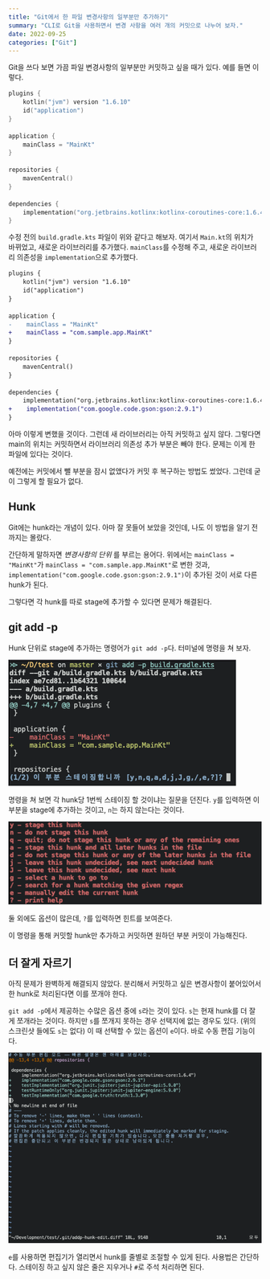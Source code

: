 ```yaml
---
title: "Git에서 한 파일 변경사항의 일부분만 추가하기"
summary: "CLI로 Git을 사용하면서 변경 사항을 여러 개의 커밋으로 나누어 보자."
date: 2022-09-25
categories: ["Git"]
---
```


Git을 쓰다 보면 가끔 파일 변경사항의 일부분만 커밋하고 싶을 때가 있다.
예를 들면 이렇다.

```kotlin
plugins {
    kotlin("jvm") version "1.6.10"
    id("application")
}

application {
    mainClass = "MainKt"
}

repositories {
    mavenCentral()
}

dependencies {
    implementation("org.jetbrains.kotlinx:kotlinx-coroutines-core:1.6.4")
}
```

수정 전의 `build.gradle.kts` 파일이 위와 같다고 해보자.
여기서 `Main.kt`의 위치가 바뀌었고, 새로운 라이브러리를 추가했다.
`mainClass`를 수정해 주고, 새로운 라이브러리 의존성을 `implementation`으로 추가했다.

```diff
plugins {
    kotlin("jvm") version "1.6.10"
    id("application")
}

application {
-    mainClass = "MainKt"
+    mainClass = "com.sample.app.MainKt"
}

repositories {
    mavenCentral()
}

dependencies {
    implementation("org.jetbrains.kotlinx:kotlinx-coroutines-core:1.6.4")
+    implementation("com.google.code.gson:gson:2.9.1")
}
```

아마 이렇게 변했을 것이다.
그런데 새 라이브러리는 아직 커밋하고 싶지 않다.
그렇다면 main의 위치는 커밋하면서 라이브러리 의존성 추가 부분은 빼야 한다.
문제는 이게 한 파일에 있다는 것이다.

예전에는 커밋에서 뺄 부분을 잠시 없앴다가 커밋 후 복구하는 방법도 썼었다.
그런데 굳이 그렇게 할 필요가 없다.

## Hunk

Git에는 hunk라는 개념이 있다.
아마 잘 못들어 보았을 것인데, 나도 이 방법을 알기 전까지는 몰랐다.

간단하게 말하자면 _변경사항의 단위_ 를 부르는 용어다.
위에서는 `mainClass = "MainKt"`가 `mainClass = "com.sample.app.MainKt"`로 변한 것과, `implementation("com.google.code.gson:gson:2.9.1")`이 추가된 것이 서로 다른 hunk가 된다.

그렇다면 각 hunk를 따로 stage에 추가할 수 있다면 문제가 해결된다.

## git add -p

Hunk 단위로 stage에 추가하는 명령어가 `git add -p`다.
터미널에 명령을 쳐 보자.

![git-add-p](git-add-p.png)

명령을 쳐 보면 각 hunk당 1번씩 스테이징 할 것이냐는 질문을 던진다.
`y`를 입력하면 이 부분을 stage에 추가하는 것이고, `n`는 하지 않는다는 것이다.

![hint](hint.png)

둘 외에도 옵션이 많은데, `?`를 입력하면 힌트를 보여준다.

이 명령을 통해 커밋할 hunk만 추가하고 커밋하면 원하던 부분 커밋이 가능해진다.

## 더 잘게 자르기

아직 문제가 완벽하게 해결되지 않았다.
분리해서 커밋하고 싶은 변경사항이 붙어있어서 한 hunk로 처리된다면 이를 쪼개야 한다.

`git add -p`에서 제공하는 수많은 옵션 중에 `s`라는 것이 있다.
`s`는 현재 hunk를 더 잘게 쪼개라는 것이다.
하지만 `s`를 쪼개지 못하는 경우 선택지에 없는 경우도 있다. (위의 스크린샷 들에도 `s`는 없다)
이 때 선택할 수 있는 옵션이 `e`이다.
바로 수동 편집 기능이다.

![e mod](e-mod.png)

`e`를 사용하면 편집기가 열리면서 hunk를 줄별로 조절할 수 있게 된다.
사용법은 간단하다.
스테이징 하고 싶지 않은 줄은 지우거나 `#`로 주석 처리하면 된다.
